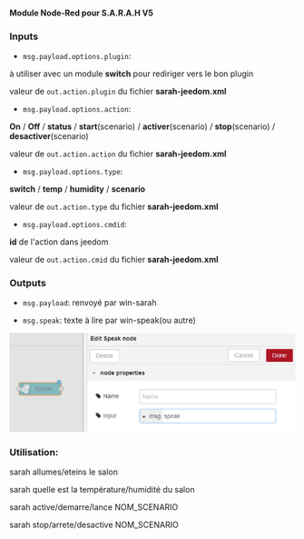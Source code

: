 #### Module Node-Red pour S.A.R.A.H V5

### Inputs

- `msg.payload.options.plugin`:

à utiliser avec un module **switch** pour rediriger vers le bon plugin

valeur de `out.action.plugin` du fichier **sarah-jeedom.xml**

- `msg.payload.options.action`:

**On** / **Off** / **status** / **start**(scenario) / **activer**(scenario) / **stop**(scenario) / **desactiver**(scenario)

valeur de `out.action.action` du fichier **sarah-jeedom.xml**

- `msg.payload.options.type`:

**switch** / **temp** / **humidity** / **scenario**

valeur de `out.action.type` du fichier **sarah-jeedom.xml**

- `msg.payload.options.cmdid`:

**id** de l'action dans jeedom

valeur de `out.action.cmid` du fichier **sarah-jeedom.xml**


### Outputs

- `msg.payload`: renvoyé par win-sarah

- `msg.speak`: texte à lire par win-speak(ou autre)

![GitHub Logo](/images/speak1.png)

### Utilisation:

sarah allumes/eteins le salon

sarah quelle est la température/humidité du salon

sarah active/demarre/lance NOM_SCENARIO

sarah stop/arrete/desactive NOM_SCENARIO
